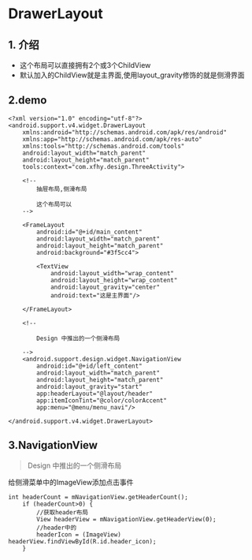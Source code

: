 # DrawerLayout 


## 1. 介绍

- 这个布局可以直接拥有2个或3个ChildView
- 默认加入的ChildView就是主界面,使用layout_gravity修饰的就是侧滑界面

## 2.demo

	<?xml version="1.0" encoding="utf-8"?>
	<android.support.v4.widget.DrawerLayout
	    xmlns:android="http://schemas.android.com/apk/res/android"
	    xmlns:app="http://schemas.android.com/apk/res-auto"
	    xmlns:tools="http://schemas.android.com/tools"
	    android:layout_width="match_parent"
	    android:layout_height="match_parent"
	    tools:context="com.xfhy.design.ThreeActivity">
	
	    <!--
	        抽屉布局,侧滑布局
	
	        这个布局可以
	    -->
	
	    <FrameLayout
	        android:id="@+id/main_content"
	        android:layout_width="match_parent"
	        android:layout_height="match_parent"
	        android:background="#3f5cc4">
	
	        <TextView
	            android:layout_width="wrap_content"
	            android:layout_height="wrap_content"
	            android:layout_gravity="center"
	            android:text="这是主界面"/>
	
	    </FrameLayout>
	
	    <!--
	
	        Design 中推出的一个侧滑布局
	
	    -->
	    <android.support.design.widget.NavigationView
	        android:id="@+id/left_content"
	        android:layout_width="match_parent"
	        android:layout_height="match_parent"
	        android:layout_gravity="start"
	        app:headerLayout="@layout/header"
	        app:itemIconTint="@color/colorAccent"
	        app:menu="@menu/menu_navi"/>
	
	</android.support.v4.widget.DrawerLayout>

## 3.NavigationView

> Design 中推出的一个侧滑布局

给侧滑菜单中的ImageView添加点击事件

	int headerCount = mNavigationView.getHeaderCount();
        if (headerCount>0) {
            //获取header布局
            View headerView = mNavigationView.getHeaderView(0);
            //header中的
            headerIcon = (ImageView) headerView.findViewById(R.id.header_icon);
        }